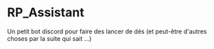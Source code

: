 # RP_Assistant
Un petit bot discord pour faire des lancer de dés (et peut-être d'autres choses par la suite qui sait ...)
